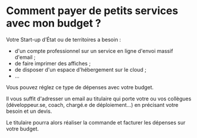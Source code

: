 # Comment payer de petits services avec mon budget ?

Votre Start-up d’État ou de territoires a besoin :

* d'un compte professionnel sur un service en ligne d'envoi massif d'email ;
* de faire imprimer des affiches ;
* de disposer d'un espace d'hébergement sur le cloud ;
* ...

Vous pouvez réglez ce type de dépenses avec votre budget.

Il vous suffit d'adresser un email au titulaire qui porte votre ou vos collègues (développeur.se, coach, chargé.e de déploiement...) en précisant votre besoin et un devis.

Le titulaire pourra alors réaliser la commande et facturer les dépenses sur votre budget.

